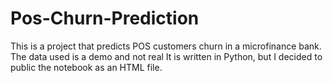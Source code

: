 # Pos-Churn-Prediction
This is a project that predicts POS customers churn in a microfinance bank. The data used is a demo and not real
It is written in Python, but I decided to public the notebook as an HTML file.
